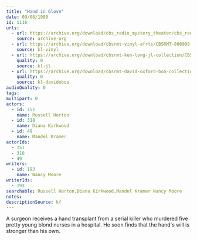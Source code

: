 ```yaml
---
title: "Hand in Glove"
date: 09/08/1980
id: 1116
urls: 
  - url: https://archive.org/download/cbs_radio_mystery_theater/cbs_radio_mystery_theater-1101-1150.zip/cbs_radio_mystery_theater-1101-1150%2Fcbsrmt_1116_hand_in_glove.mp3
    source: archive-org
  - url: https://archive.org/download/cbsrmt-vinyl-afrts/CBSRMT-800908-1116-Hand-in-Glove_afrts.mp3
    source: kl-vinyl
  - url: https://archive.org/download/cbsrmt-ken-long-jl-collection/CBSRMT - 800908 1116 Hand In Glove_jl.mp3
    quality: 0
    source: kl-jl
  - url: https://archive.org/download/cbsrmt-david-oxford-boa-collection/CBSRMT-800908-1116-Hand-in-Glove-(AFRTS)-(256-44)-{BoA}.mp3
    quality: 0
    source: kl-davidoboa
audioQuality: 0
tags: 
multipart: 0
actors:  
  - id: 151
    name: Russell Horton  
  - id: 318
    name: Diana Kirkwood  
  - id: 49
    name: Mandel Kramer
actorIds:  
  - 151  
  - 318  
  - 49
writers:  
  - id: 193
    name: Nancy Moore
writerIds:  
  - 193
searchable: Russell Horton,Diana Kirkwood,Mandel Kramer Nancy Moore
notes: 
descriptionSource: kf
---
```

A surgeon receives a hand transplant from a serial killer who murdered five pretty young blond nurses in a hospital. He soon finds that the hand's will is stronger than his own.